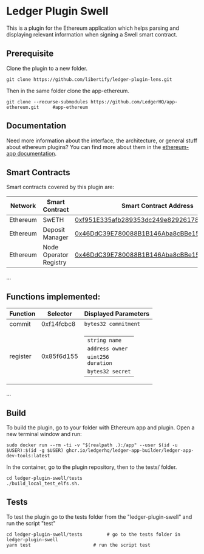 # Ledger Plugin Swell

This is a plugin for the Ethereum application which helps parsing and displaying relevant information when signing a Swell smart contract.

## Prerequisite

Clone the plugin to a new folder.

```shell
git clone https://github.com/libertify/ledger-plugin-lens.git
```

Then in the same folder clone the app-ethereum.

```shell
git clone --recurse-submodules https://github.com/LedgerHQ/app-ethereum.git     #app-ethereum
```

## Documentation

Need more information about the interface, the architecture, or general stuff about ethereum plugins? You can find more about them in the [ethereum-app documentation](https://github.com/LedgerHQ/app-ethereum/blob/master/doc/ethapp_plugins.adoc).

## Smart Contracts

Smart contracts covered by this plugin are:

|  Network | Smart Contract                 | Smart Contract Address |
| -------- | ------------------------------ | ---------------------- |
| Ethereum | SwETH       | [0xf951E335afb289353dc249e82926178EaC7DEd78](https://etherscan.io/address/0xf951e335afb289353dc249e82926178eac7ded78) |
| Ethereum| Deposit Manager    | [0x46DdC39E780088B1B146Aba8cBBe15DC321A1A1d](https://etherscan.io/address/0x46ddc39e780088b1b146aba8cbbe15dc321a1a1d) |
| Ethereum| Node Operator Registry    | [0x46DdC39E780088B1B146Aba8cBBe15DC321A1A1d](https://etherscan.io/address/0x46ddc39e780088b1b146aba8cbbe15dc321a1a1d) |
...


## Functions implemented:


|    Function               | Selector | Displayed Parameters   | 
| ---                       | ---      | ---                    |
|commit                     |0xf14fcbc8|<code>bytes32 commitment</code> |
|register                   |0x85f6d155| <table> <tbody> <tr><td><code>string name</code></td></tr> <tr><td><code>address owner</code></td></tr> <tr><td><code>uint256 duration</code></td></tr> <tr><td><code>bytes32 secret</code></td></tr> </tbody> </table>                               |
...

## Build

To build the plugin, go to your folder with Ethereum app and plugin. Open a new terminal window and run:
```shell
sudo docker run --rm -ti -v "$(realpath .):/app" --user $(id -u $USER):$(id -g $USER) ghcr.io/ledgerhq/ledger-app-builder/ledger-app-dev-tools:latest
```

In the container, go to the plugin repository, then to the tests/ folder.
```shell
cd ledger-plugin-swell/tests
./build_local_test_elfs.sh. 
```

## Tests

To test the plugin go to the tests folder from the "ledger-plugin-swell" and run the script "test"
```shell
cd ledger-plugin-swell/tests         # go to the tests folder in ledger-plugin-swell
yarn test                       # run the script test
```
